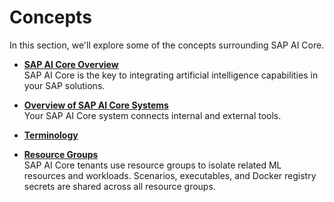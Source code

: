 <!-- loio4c6b2dab26e7460a9ef9b8130c8cb3c2 -->

# Concepts

In this section, we'll explore some of the concepts surrounding SAP AI Core.

-   **[SAP AI Core Overview](sap-ai-core-overview-88e0078.md "SAP AI Core is the key to integrating artificial intelligence
		capabilities in your SAP solutions.")**  
SAP AI Core is the key to integrating artificial intelligence capabilities in your SAP solutions.
-   **[Overview of SAP AI Core Systems](overview-of-sap-ai-core-systems-c243d2a.md "Your SAP AI Core system connects internal and external
		tools.")**  
Your SAP AI Core system connects internal and external tools.
-   **[Terminology](terminology-05f41ee.md "")**  

-   **[Resource Groups](resource-groups-26c6c6b.md#loio26c6c6b50e3f412f8bc0cd6a8ebdb850 "
		SAP AI Core tenants use resource groups to isolate related ML resources
		and workloads. Scenarios, executables, and Docker registry secrets are shared across all resource groups.")**  
SAP AI Core tenants use resource groups to isolate related ML resources and workloads. Scenarios, executables, and Docker registry secrets are shared across all resource groups.

